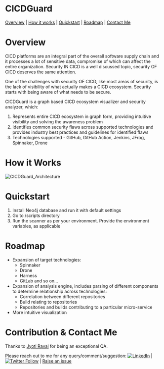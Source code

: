 # CICDGuard

[Overview](#overview) \| [How it works](#how-it-works) \| [Quickstart](#quickstart) \| [Roadmap](#roadmap) \| [Contact Me](#contribution--contact-me)

# Overview
CICD platforms are an integral part of the overall software supply chain and it processes a lot of sensitive data, compromise of which can affect the entire organization. Security IN CICD is a well discussed topic, security OF CICD deserves the same attention.

One of the challenges with security OF CICD, like most areas of security, is the lack of visibility of what actually makes a CICD ecosystem. Security starts with being aware of what needs to be secure.


CICDGuard is a graph based CICD ecosystem visualizer and security analyzer, which:
1) Represents entire CICD ecosystem in graph form, providing intuitive visibility and solving the awareness problem
2) Identifies common security flaws across supported technologies and provides industry best practices and guidelines for identified flaws
3) Technologies supported - GitHub, GitHub Action, Jenkins, JFrog, Spinnaker, Drone


# How it Works
![CICDGuard_Architecture](https://github.com/varchashva/CICDGuard/assets/33921557/88109649-d636-4a80-9ca3-d086d15664d0)

# Quickstart
1. Install Neo4j database and run it with default settings
2. Go to /scripts directory
3. Run the scanner as per your environment. Provide the environment variables, as applicable

# Roadmap
- Expansion of target technologies:
  - Spinnaker 
  - Drone
  - Harness
  - GitLab and so on…
- Expansion of analysis engine, includes parsing of different components to determine relationship across technologies:
  - Correlation between different repositories 
  - Build relating to repositories
  - Repositories and builds contributing to a particular micro-service
- More intuitive visualization 

# Contribution & Contact Me 

Thanks to [Jyoti Raval](https://www.linkedin.com/in/jyoti-raval-61565157) for being an exceptional QA.

Please reach out to me for any query/comment/suggestion: [![LinkedIn](https://img.shields.io/badge/linkedin-%230077B5.svg?&style=for-the-badge&logo=linkedin&logoColor=white)](https://www.linkedin.com/in/pramod-rana-696ba062/) \| [![Twitter Follow](https://img.shields.io/twitter/follow/IAmVarchashva?style=social)](https://twitter.com/IAmVarchashva) \| [Raise an issue](https://github.com/varchashva/vPrioritizer/issues/new)
